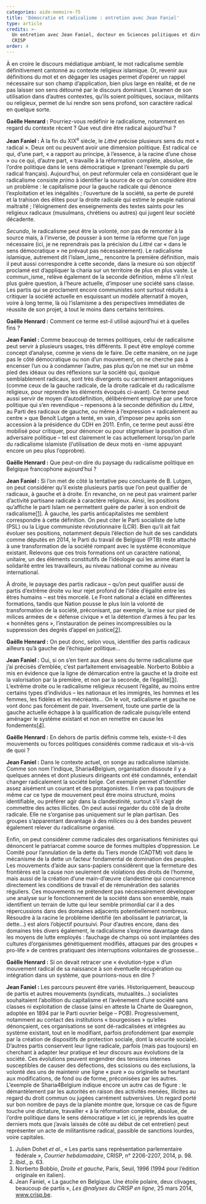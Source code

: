 ```yaml
---
categories: aide-memoire-75
title: 'Démocratie et radicalisme : entretien avec Jean Faniel'
type: article
credits: >-
  Un entretien avec Jean Faniel, docteur en Sciences politiques et directeur du
  CRISP 
order: 4
---
```

À en croire le discours médiatique ambiant, le mot radicalisme semble définitivement cantonné au contexte religieux islamique. Or, revenir aux définitions du mot et en dégager les usages permet d’opérer un rappel nécessaire sur son champ d’application, bien plus large en réalité, et de ne pas laisser son sens détourné par le discours dominant. L’examen de son utilisation dans d’autres contextes, qu’ils soient politiques, sociaux, militants ou religieux, permet de lui rendre son sens profond, son caractère radical en quelque sorte.

**Gaëlle Henrard :** Pourriez-vous redéfinir le radicalisme, notamment en regard du contexte récent ? Que veut dire être radical aujourd’hui ?

**Jean Faniel :** À la fin du XIX<sup>e</sup> siècle, le _Littré_ précise plusieurs sens du mot « radical ». Deux ont ou peuvent avoir une dimension politique. Est radical ce qui, d’une part, « a rapport au principe, à l’essence, à la racine d’une chose » ou ce qui, d’autre part, « travaille à la réformation complète, absolue, de l’ordre politique dans le sens démocratique » (prenant l’exemple du parti radical français). Aujourd’hui, on peut reformuler cela en considérant que le radicalisme consiste _primo_ à identifier la source de ce qu’on considère être un problème : le capitalisme pour la gauche radicale qui dénonce l’exploitation et les inégalités ; l’ouverture de la société, sa perte de pureté et la trahison des élites pour la droite radicale qui estime le peuple national maltraité ; l’éloignement des enseignements des textes saints pour les religieux radicaux (musulmans, chrétiens ou autres) qui jugent leur société décadente.

_Secundo_, le radicalisme peut être la volonté, non pas de remonter à la source mais, à l’inverse, de pousser à son terme la réforme que l’on juge nécessaire (ici, je ne reprendrais pas la précision du _Littré_ car « dans le sens démocratique » ne prévaut pas nécessairement). Le radicalisme islamique, autrement dit l’islam_isme_, rencontre la première définition, mais il peut aussi correspondre à cette seconde, dans la mesure où son objectif proclamé est d’appliquer la charia sur un territoire de plus en plus vaste. Le commun_isme_ relève également de la seconde définition, même s’il n’est plus guère question, à l’heure actuelle, d’imposer une société sans classe. Les partis qui se proclament encore communistes sont surtout réduits à critiquer la société actuelle en esquissant un modèle alternatif à moyen, voire à long terme, là où l’islamisme a des perspectives immédiates de réussite de son projet, à tout le moins dans certains territoires.

**Gaëlle Henrard :** Comment ce terme est-il utilisé aujourd’hui et à quelles fins ?

**Jean Faniel :** Comme beaucoup de termes politiques, celui de radicalisme peut servir à plusieurs usages, très différents. Il peut être employé comme concept d’analyse, comme je viens de le faire. De cette manière, on ne juge pas le côté démocratique ou non d’un mouvement, on ne cherche pas à encenser l’un ou à condamner l’autre, pas plus qu’on ne met sur un même pied des idéaux ou des réflexions sur la société qui, quoique semblablement radicaux, sont très divergents ou carrément antagoniques (comme ceux de la gauche radicale, de la droite radicale et du radicalisme religieux, pour reprendre les éléments évoqués ci-avant). Ce terme peut aussi servir de moyen d’autodéfinition, délibérément employé par une force politique qui s’en revendique – repensons à la seconde définition du _Littré_, au Parti des radicaux de gauche, ou même à l’expression « radicalement au centre » que Benoît Lutgen a tenté, en vain, d’imposer peu après son accession à la présidence du CDH en 2011\. Enfin, ce terme peut aussi être mobilisé pour critiquer, pour dénoncer ou pour stigmatiser la position d’un adversaire politique – tel est clairement le cas actuellement lorsqu’on parle du radicalisme islamiste (l’utilisation de deux mots en -isme appuyant encore un peu plus l’opprobre).

**Gaëlle Henrard :** Que peut-on dire du paysage du radicalisme politique en Belgique francophone aujourd’hui ?

**Jean Faniel :** Si l’on met de côté la tentative peu concluante de B. Lutgen, on peut considérer qu’il existe plusieurs partis que l’on peut qualifier de radicaux, à gauche et à droite. En revanche, on ne peut pas vraiment parler d’activité partisane radicale à caractère religieux. Ainsi, les positions qu’affiche le parti Islam ne permettent guère de parler à son endroit de radicalisme[[1]](#footnote-1). À gauche, les partis anticapitalistes me semblent correspondre à cette définition. On peut citer le Parti socialiste de lutte (PSL) ou la Ligue communiste révolutionnaire (LCR). Bien qu’il ait fait évoluer ses positions, notamment depuis l’élection de huit de ses candidats comme députés en 2014, le Parti du travail de Belgique (PTB) reste attaché à une transformation de la société rompant avec le système économique existant. Relevons que ces trois formations ont un caractère national, unitaire, un des éléments constitutifs de l’idéologie qui les anime étant la solidarité entre les travailleurs, au niveau national comme au niveau international.

À droite, le paysage des partis radicaux – qu’on peut qualifier aussi de partis d’extrême droite vu leur rejet profond de l’idée d’égalité entre les êtres humains – est très morcelé. Le Front national a éclaté en différentes formations, tandis que Nation pousse le plus loin la volonté de transformation de la société, préconisant, par exemple, la mise sur pied de milices armées de « défense civique » et la détention d’armes à feu par les « honnêtes gens », l’instauration de peines incompressibles ou la suppression des degrés d’appel en justice[[2]](#footnote-2).

**Gaëlle Henrard :** On peut donc, selon vous, identifier des partis radicaux ailleurs qu’à gauche de l’échiquier politique…

**Jean Faniel :** Oui, si on s’en tient aux deux sens du terme radicalisme que j’ai précisés d’emblée, c’est parfaitement envisageable. Norberto Bobbio a mis en évidence que la ligne de démarcation entre la gauche et la droite est la valorisation par la première, et non par la seconde, de l’égalité[[3]](#footnote-3). L’extrême droite ou le radicalisme religieux récusent l’égalité, au moins entre certains types d’individus – les nationaux et les immigrés, les hommes et les femmes, les fidèles et les mécréants… On le voit, radicalisme et gauche ne vont donc pas forcément de pair. Inversement, toute une partie de la gauche actuelle échappe à la qualification de radicale puisqu’elle entend aménager le système existant et non en remettre en cause les fondements[[4]](#footnote-4).

**Gaëlle Henrard :** En dehors de partis définis comme tels, existe-t-il des mouvements ou forces politiques considérés comme radicaux et vis-à-vis de quoi ?

**Jean Faniel :** Dans le contexte actuel, on songe au radicalisme islamiste. Comme son nom l’indique, Sharia4Belgium, organisation dissoute il y a quelques années et dont plusieurs dirigeants ont été condamnés, entendait changer radicalement la société belge. Cet exemple permet d’identifier assez aisément un courant et des protagonistes. Il n’en va pas toujours de même car ce type de mouvement peut être moins structuré, moins identifiable, ou préférer agir dans la clandestinité, surtout s’il s’agit de commettre des actes illicites. On peut aussi regarder du côté de la droite radicale. Elle ne s’organise pas uniquement sur le plan partisan. Des groupes s’apparentant davantage à des milices ou à des bandes peuvent également relever du radicalisme organisé.

Enfin, on peut considérer comme radicales des organisations féministes qui dénoncent le patriarcat comme source de formes multiples d’oppression. Le Comité pour l’annulation de la dette du Tiers monde (CADTM) voit dans le mécanisme de la dette un facteur fondamental de domination des peuples. Les mouvements d’aide aux sans-papiers considèrent que la fermeture des frontières est la cause non seulement de violations des droits de l’homme, mais aussi de la création d’une main-d’œuvre clandestine qui concurrence directement les conditions de travail et de rémunération des salariés réguliers. Ces mouvements ne prétendent pas nécessairement développer une analyse sur le fonctionnement de la société dans son ensemble, mais identifient un terrain de lutte qui leur semble primordial car il a des répercussions dans des domaines adjacents potentiellement nombreux. Résoudre à la racine le problème identifié (en abolissant le patriarcat, la dette…) est alors l’objectif poursuivi. Pour d’autres encore, dans des domaines très divers également, le radicalisme s’exprime davantage dans les moyens de lutte employés : fauchage de champs où sont implantées des cultures d’organismes génétiquement modifiés, attaques par des groupes « pro-life » de centres pratiquant des interruptions volontaires de grossesse…

**Gaëlle Henrard :** Si on devait retracer une « évolution-type » d’un mouvement radical de sa naissance à son éventuelle récupération ou intégration dans un système, que pourrions-nous en dire ?

**Jean Faniel :** Les parcours peuvent être variés. Historiquement, beaucoup de partis et autres mouvements (syndicats, mutualités…) socialistes souhaitaient l’abolition du capitalisme et l’avènement d’une société sans classes ni exploitation de classe (ainsi en atteste la Charte de Quaregnon, adoptée en 1894 par le Parti ouvrier belge – POB). Progressivement, notamment au contact des institutions « bourgeoises » qu’elles dénonçaient, ces organisations se sont dé-radicalisées et intégrées au système existant, tout en le modifiant, parfois profondément (par exemple par la création de dispositifs de protection sociale, dont la sécurité sociale). D’autres partis conservent leur ligne radicale, parfois (mais pas toujours) en cherchant à adapter leur pratique et leur discours aux évolutions de la société. Ces évolutions peuvent engendrer des tensions internes susceptibles de causer des défections, des scissions ou des exclusions, la volonté des uns de maintenir une ligne « pure » ou originelle se heurtant aux modifications, de fond ou de forme, préconisées par les autres. L’exemple de Sharia4Belgium indique encore un autre cas de figure : le démantèlement par les autorités en raison des activités menées, illicites au regard du droit commun ou jugées carrément subversives. Un regard porté sur bon nombre de pays de la planète montre que, lorsque ce cas de figure touche une dictature, travailler « à la réformation complète, absolue, de l’ordre politique dans le sens démocratique » (et ici, je reprends les quatre derniers mots que j’avais laissés de côté au début de cet entretien) peut représenter un acte de militantisme radical, passible de sanctions lourdes, voire capitales.

1. Julien Dohet _et al._, « Les partis sans représentation parlementaire fédérale », _Courrier hebdomadaire_, CRISP, n° 2206-2207, 2014, p. 98.
2. _Ibid_., p. 63.
3. Norberto Bobbio, _Droite et gauche_, Paris, Seuil, 1996 (1994 pour l’édition originale en italien).
4. Jean Faniel, « La gauche en Belgique. Une étoile polaire, deux clivages, beaucoup de partis », _Les @nalyses du CRISP en ligne_, 25 mars 2014, www.crisp.be.

